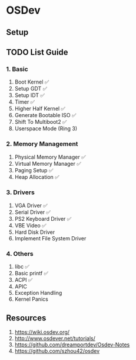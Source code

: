 # OSDev

## Setup


## TODO List Guide

### 1. Basic

1. Boot Kernel ✅
2. Setup GDT ✅
4. Setup IDT ✅
5. Timer ✅
6. Higher Half Kernel ✅
7. Generate Bootable ISO ✅
8. Shift To Multiboot2 ✅
9. Userspace Mode (Ring 3)

### 2. Memory Management

1. Physical Memory Manager ✅
2. Virtual Memory Manager ✅
3. Paging Setup ✅
4. Heap Allocation ✅

### 3. Drivers

1. VGA Driver ✅
2. Serial Driver ✅
3. PS2 Keyboard Driver ✅
4. VBE Video ✅
5. Hard Disk Driver
6. Implement File System Driver

### 4. Others

1. libc ✅
2. Basic printf ✅
3. ACPI ✅
4. APIC
5. Exception Handling
6. Kernel Panics


## Resources

1. https://wiki.osdev.org/
2. http://www.osdever.net/tutorials/
3. https://github.com/dreamportdev/Osdev-Notes
4. https://github.com/szhou42/osdev